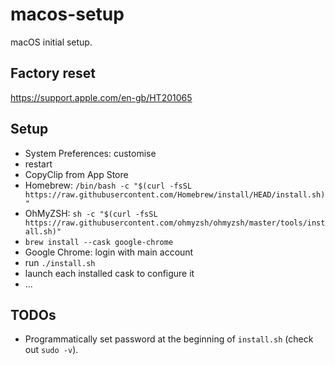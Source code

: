 # macos-setup

macOS initial setup.

## Factory reset

https://support.apple.com/en-gb/HT201065 

## Setup

- System Preferences: customise
- restart
- CopyClip from App Store
- Homebrew: `/bin/bash -c "$(curl -fsSL https://raw.githubusercontent.com/Homebrew/install/HEAD/install.sh)"`
- OhMyZSH: `sh -c "$(curl -fsSL https://raw.githubusercontent.com/ohmyzsh/ohmyzsh/master/tools/install.sh)"`
- `brew install --cask google-chrome`
- Google Chrome: login with main account
- run `./install.sh`
- launch each installed cask to configure it
- ...

## TODOs

- Programmatically set password at the beginning of `install.sh` (check out `sudo -v`).
